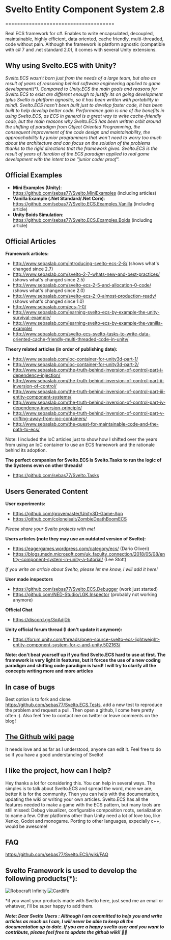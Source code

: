 # Svelto Entity Component System 2.8
=====================================

Real ECS framework for c#. Enables to write encapsulated, decoupled, maintainable, highly efficient, data oriented, cache friendly, multi-threaded, code without pain. Although the framework is platform agnostic (compatible with c# 7 and .net standard 2.0), it comes with several Unity extensions. 

## Why using Svelto.ECS with Unity?

_Svelto.ECS wasn't born just from the needs of a large team, but also as result of years of reasoning behind software engineering applied to game development(*). Compared to Unity.ECS the main goals and reasons for Svelto.ECS to exist are different enough to justify its on going development (plus Svelto is platform agnostic, so it has been written with portability in mind). Svelto.ECS hasn't been built just to develop faster code, it has been built to help develop better code. Performance gain is one of the benefits in using Svelto.ECS, as ECS in general is a great way to write cache-friendly code, but the main reasons why Svelto.ECS has been written orbit around the shifting of paradigm from Object Oriented Programming, the consequent improvement of the code design and maintainability, the approachability by junior programmers that won't need to worry too much about the architecture and can focus on the solution of the problems thanks to the rigid directions that the framework gives. Svelto.ECS is the result of years of iteration of the ECS paradigm applied to real game development with the intent to be "junior coder proof"._

## Official Examples

* **Mini Examples (Unity)**: https://github.com/sebas77/Svelto.MiniExamples (including articles)
* **Vanilla Example (.Net Standard/.Net Core)**: https://github.com/sebas77/Svelto.ECS.Examples.Vanilla (including article)
* **Unity Boids Simulation**: https://github.com/sebas77/Svelto.ECS.Examples.Boids (including article)

## Official Articles

**Framework articles:**

* http://www.sebaslab.com/introducing-svelto-ecs-2-8/  (shows what's changed since 2.7)
* http://www.sebaslab.com/svelto-2-7-whats-new-and-best-practices/ (shows what's changed since 2.5)
* http://www.sebaslab.com/svelto-ecs-2-5-and-allocation-0-code/ (shows what's changed since 2.0)
* http://www.sebaslab.com/svelto-ecs-2-0-almost-production-ready/ (shows what's changed since 1.0)
* http://www.sebaslab.com/ecs-1-0/
* http://www.sebaslab.com/learning-svelto-ecs-by-example-the-unity-survival-example/
* http://www.sebaslab.com/learning-svelto-ecs-by-example-the-vanilla-example/
* http://www.sebaslab.com/svelto-ecs-svelto-tasks-to-write-data-oriented-cache-friendly-multi-threaded-code-in-unity/

**Theory related articles (in order of publishing date):**

* http://www.sebaslab.com/ioc-container-for-unity3d-part-1/
* http://www.sebaslab.com/ioc-container-for-unity3d-part-2/
* http://www.sebaslab.com/the-truth-behind-inversion-of-control-part-i-dependency-injection/
* http://www.sebaslab.com/the-truth-behind-inversion-of-control-part-ii-inversion-of-control/
* http://www.sebaslab.com/the-truth-behind-inversion-of-control-part-iii-entity-component-systems/
* http://www.sebaslab.com/the-truth-behind-inversion-of-control-part-iv-dependency-inversion-principle/
* http://www.sebaslab.com/the-truth-behind-inversion-of-control-part-v-drifting-away-from-ioc-containers/
* http://www.sebaslab.com/the-quest-for-maintainable-code-and-the-path-to-ecs/

Note: I included the IoC articles just to show how I shifted over the years from using an IoC container to use an ECS framework and the rationale behind its adoption.

**The perfect companion for Svelto.ECS is Svelto.Tasks to run the logic of the Systems even on other threads!**

* https://github.com/sebas77/Svelto.Tasks

## Users Generated Content

**User experiments:**

* https://github.com/grovemaster/Unity3D-Game-App
* https://github.com/colonelsalt/ZombieDeathBoomECS

_Please share your Svelto projects with me!_

**Users articles (note they may use an outdated version of Svelto):**

* https://eagergames.wordpress.com/category/ecs/ (Dario Oliveri)
* https://blogs.msdn.microsoft.com/uk_faculty_connection/2018/05/08/entity-component-system-in-unity-a-tutorial/ (Lee Stott)

_If you write an article about Svelto, please let me know, I will add it here!_

**User made inspectors**

* https://github.com/sebas77/Svelto.ECS.Debugger (work just started)
* https://github.com/NED-Studio/LGK.Inspector (probably not working anymore)

**Official Chat**

* https://discord.gg/3qAdjDb 

**Unity official forum thread (I don't update it anymore):**

* https://forum.unity.com/threads/open-source-svelto-ecs-lightweight-entity-component-system-for-c-and-unity.502163/

**Note: don't beat yourself up if you find Svelto.ECS hard to use at first. The framework is very light in features, but it forces the use of a new coding paradigm and shifting code paradigm is hard! I will try to clarify all the concepts writing more and more articles**

## In case of bugs

Best option is to fork and clone https://github.com/sebas77/Svelto.ECS.Tests, add a new test to reproduce the problem and request a pull. Then open a github, I come here pretty often :). Also feel free to contact me on twitter or leave comments on the blog!

## [The Github wiki page](https://github.com/sebas77/Svelto.ECS/wiki)

It needs love and as far as I understood, anyone can edit it. Feel free to do so if you have a good understanding of Svelto!

## I like the project, how can I help?

Hey thanks a lot for considering this. You can help in several ways. The simples is to talk about Svelto.ECS and spread the word, more we are, better it is for the community. Then you can help with the documentation, updating the wiki or writing your own articles. 
Svelto.ECS has all the features needed to make a game with the ECS pattern, but many tools are still missed: Debug visualizer, configurable composition roots, serialization to name a few. Other platforms other than Unity need a lot of love too, like Xenko, Godot and monogame. Porting to other languages, expecially c++, would be awesome! 

## FAQ

https://github.com/sebas77/Svelto.ECS/wiki/FAQ

## Svelto Framework is used to develop the following products(*):

![Robocraft Infinity](https://news.xbox.com/en-us/wp-content/uploads/Robocraft_Hero-hero.jpg)
![Cardlife](https://i.ytimg.com/vi/q2jaUZjnNyg/maxresdefault.jpg)

*if you want your products made with Svelto here, just send me an email or whatever, I'll be super happy to add them.

**_Note: Dear Svelto Users : Although I am committed to help you and write articles as much as I can, I will never be able to keep all the documentation up to date. If you are a happy svelto user and you want to contribute, please feel free to update the github wiki! 🙏👊_**

